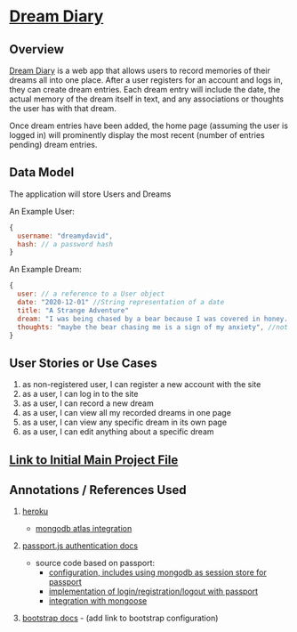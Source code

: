 
# [Dream Diary](http://dream-diary-339.herokuapp.com/)

## Overview

[Dream Diary](http://dream-diary-339.herokuapp.com/) is a web app that allows users to record memories of their dreams all into one place. After a user registers for an account and logs in, they can create dream entries. Each dream entry will include the date, the actual memory of the dream itself in text, and any associations or thoughts the user has with that dream.

Once dream entries have been added, the home page (assuming the user is logged in) will prominently display the most recent (number of entries pending) dream entries.


## Data Model
The application will store Users and Dreams

An Example User:

```javascript
{
  username: "dreamydavid",
  hash: // a password hash
}
```

An Example Dream:

```javascript
{
  user: // a reference to a User object
  date: "2020-12-01" //String representation of a date
  title: "A Strange Adventure"
  dream: "I was being chased by a bear because I was covered in honey. But then I ran into a tree that teleported me high up in the sky. Instead of plummeting to Earth, I floated slowly down, catching parts of clouds to eat as cotton candy. When I finally touched the ground I woke up.", //String representation of the dream
  thoughts: "maybe the bear chasing me is a sign of my anxiety", //not required on initial entry, can be added later
}
```
<!---
## Wireframes
/ - registration and login page
![home](documentation/home.png)
/dreams - displays most recent dream entries at top, table of dream entries, and button to record a dream entry
![dreams](documentation/dreams.png)
/dreams/record - page for recording the details of a dream
![dreams record](documentation/dreams-record.png)
/dreams/slug - page for showing specific dream
![dreams slug](documentation/dreams-slug.png)
## Site map
![site map](documentation/site-map.png)
-->

## User Stories or Use Cases

1. as non-registered user, I can register a new account with the site
2. as a user, I can log in to the site
3. as a user, I can record a new dream
4. as a user, I can view all my recorded dreams in one page
5. as a user, I can view any specific dream in its own page
6. as a user, I can edit anything about a specific dream


## [Link to Initial Main Project File](app.js) 

## Annotations / References Used

1. [heroku](https://devcenter.heroku.com/articles/preparing-a-codebase-for-heroku-deployment) 
    * [mongodb atlas integration](https://developer.mongodb.com/how-to/use-atlas-on-heroku)

2. [passport.js authentication docs](http://passportjs.org/docs) 
    * source code based on passport:
      - [configuration, includes using mongodb as session store for passport](https://github.com/nyu-csci-ua-0480-034-fall-2020/austintian03-final-project/blob/45e2a029c2923717463a532e45c732633ec263ad/app.js#L4-L51)
      - [implementation of login/registration/logout with passport](https://github.com/nyu-csci-ua-0480-034-fall-2020/austintian03-final-project/blob/45e2a029c2923717463a532e45c732633ec263ad/app.js#L198-L242)
      - [integration with mongoose](https://github.com/nyu-csci-ua-0480-034-fall-2020/austintian03-final-project/blob/45e2a029c2923717463a532e45c732633ec263ad/db.js#L3-L15)

3. [bootstrap docs](https://getbootstrap.com/docs/4.5/getting-started/introduction/) - (add link to bootstrap configuration)
